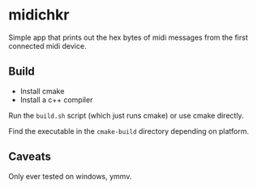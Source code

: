# midichkr

Simple app that prints out the hex bytes of midi messages from the first connected midi device.

## Build
- Install cmake
- Install a c++ compiler

Run the `build.sh` script (which just runs cmake) or use cmake directly.

Find the executable in the `cmake-build` directory depending on platform.

## Caveats
Only ever tested on windows, ymmv.

